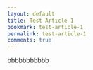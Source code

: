 ```yaml
---
layout: default
title: Test Article 1
bookmark: test-article-1
permalink: test-article-1
comments: true
---
```


bbbbbbbbbbb
